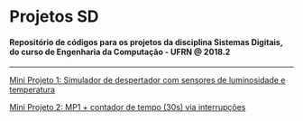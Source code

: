 # Projetos SD

#### Repositório de códigos para os projetos da disciplina Sistemas Digitais, do curso de Engenharia da Computação - UFRN @ 2018.2

---

[Mini Projeto 1: Simulador de despertador com sensores de luminosidade e temperatura](https://github.com/lucaspwo/Projetos_SD/tree/master/Mini_Projeto_1)

[Mini Projeto 2: MP1 + contador de tempo (30s) via interrupções](https://github.com/lucaspwo/Projetos_SD/tree/master/Mini_Projeto_2)